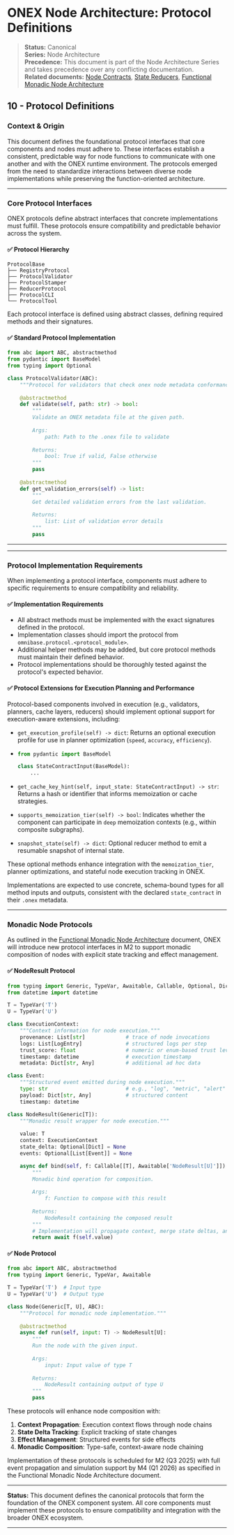 <!-- === OmniNode:Metadata ===
<!-- metadata_version: 0.1.0 -->
<!-- protocol_version: 0.1.0 -->
<!-- owner: OmniNode Team -->
<!-- copyright: OmniNode Team -->
<!-- schema_version: 0.1.0 -->
<!-- name: protocol_definitions.md -->
<!-- version: 1.0.0 -->
<!-- uuid: d06e0dd2-eda3-4020-81be-806b6adbad2c -->
<!-- author: OmniNode Team -->
<!-- created_at: 2025-05-21T12:41:40.160691 -->
<!-- last_modified_at: 2025-05-21T16:42:46.062001 -->
<!-- description: Stamped by ONEX -->
<!-- state_contract: state_contract://default -->
<!-- lifecycle: active -->
<!-- hash: c6433cb398769c3597aab4326906849f2f9882ba016d7d96f25a78c4acc8703a -->
<!-- entrypoint: {'type': 'python', 'target': 'protocol_definitions.md'} -->
<!-- runtime_language_hint: python>=3.11 -->
<!-- namespace: onex.stamped.protocol_definitions -->
<!-- meta_type: tool -->
<!-- === /OmniNode:Metadata === -->

<!-- === OmniNode:Metadata ===
<!-- metadata_version: 0.1.0 -->
<!-- protocol_version: 0.1.0 -->
<!-- owner: OmniNode Team -->
<!-- copyright: OmniNode Team -->
<!-- schema_version: 0.1.0 -->
<!-- name: protocol_definitions.md -->
<!-- version: 1.0.0 -->
<!-- uuid: 8d70a277-4018-40dc-9cfd-a12cb8454ca0 -->
<!-- author: OmniNode Team -->
<!-- created_at: 2025-05-21T12:33:43.436098 -->
<!-- last_modified_at: 2025-05-21T16:39:56.446378 -->
<!-- description: Stamped by ONEX -->
<!-- state_contract: state_contract://default -->
<!-- lifecycle: active -->
<!-- hash: b96d37b1fa1647b51abef98be96dc4f7196232eee3c67c7eeef21feadebe929f -->
<!-- entrypoint: {'type': 'python', 'target': 'protocol_definitions.md'} -->
<!-- runtime_language_hint: python>=3.11 -->
<!-- namespace: onex.stamped.protocol_definitions -->
<!-- meta_type: tool -->
<!-- === /OmniNode:Metadata === -->

<!-- === OmniNode:Metadata ===
<!-- metadata_version: 0.1.0 -->
<!-- protocol_version: 0.1.0 -->
<!-- owner: OmniNode Team -->
<!-- copyright: OmniNode Team -->
<!-- schema_version: 0.1.0 -->
<!-- name: protocol_definitions.md -->
<!-- version: 1.0.0 -->
<!-- uuid: 38160f52-ecc0-4ad5-ab3e-09b240463a7b -->
<!-- author: OmniNode Team -->
<!-- created_at: 2025-05-21T09:28:42.663659 -->
<!-- last_modified_at: 2025-05-21T16:24:00.307814 -->
<!-- description: Stamped by ONEX -->
<!-- state_contract: state_contract://default -->
<!-- lifecycle: active -->
<!-- hash: 4b5bce3068e08e6e9cfea6dd5c6bdac800e3f8fc02fe1889ddcfea9715ea80c4 -->
<!-- entrypoint: {'type': 'python', 'target': 'protocol_definitions.md'} -->
<!-- runtime_language_hint: python>=3.11 -->
<!-- namespace: onex.stamped.protocol_definitions -->
<!-- meta_type: tool -->
<!-- === /OmniNode:Metadata === -->

# ONEX Node Architecture: Protocol Definitions

> **Status:** Canonical  
> **Series:** Node Architecture  
> **Precedence:** This document is part of the Node Architecture Series and takes precedence over any conflicting documentation.  
> **Related documents:** [Node Contracts](./node_contracts.md), [State Reducers](./state_reducers.md), [Functional Monadic Node Architecture](./functional_monadic_node_architecture.md)

## 10 - Protocol Definitions

### Context & Origin

This document defines the foundational protocol interfaces that core components and nodes must adhere to. These interfaces establish a consistent, predictable way for node functions to communicate with one another and with the ONEX runtime environment. The protocols emerged from the need to standardize interactions between diverse node implementations while preserving the function-oriented architecture.

---

### Core Protocol Interfaces

ONEX protocols define abstract interfaces that concrete implementations must fulfill. These protocols ensure compatibility and predictable behavior across the system.

#### ✅ Protocol Hierarchy

```
ProtocolBase
├── RegistryProtocol
├── ProtocolValidator
├── ProtocolStamper
├── ReducerProtocol
├── ProtocolCLI
└── ProtocolTool
```

Each protocol interface is defined using abstract classes, defining required methods and their signatures.

#### ✅ Standard Protocol Implementation

```python
from abc import ABC, abstractmethod
from pydantic import BaseModel
from typing import Optional

class ProtocolValidator(ABC):
    """Protocol for validators that check onex node metadata conformance."""
    
    @abstractmethod
    def validate(self, path: str) -> bool:
        """
        Validate an ONEX metadata file at the given path.
        
        Args:
            path: Path to the .onex file to validate
            
        Returns:
            bool: True if valid, False otherwise
        """
        pass
    
    @abstractmethod
    def get_validation_errors(self) -> list:
        """
        Get detailed validation errors from the last validation.
        
        Returns:
            list: List of validation error details
        """
        pass
```

---


---

### Protocol Implementation Requirements

When implementing a protocol interface, components must adhere to specific requirements to ensure compatibility and reliability.

#### ✅ Implementation Requirements

* All abstract methods must be implemented with the exact signatures defined in the protocol.
* Implementation classes should import the protocol from `omnibase.protocol.<protocol_module>`.
* Additional helper methods may be added, but core protocol methods must maintain their defined behavior.
* Protocol implementations should be thoroughly tested against the protocol's expected behavior.

#### ✅ Protocol Extensions for Execution Planning and Performance

Protocol-based components involved in execution (e.g., validators, planners, cache layers, reducers) should implement optional support for execution-aware extensions, including:

* `get_execution_profile(self) -> dict`: Returns an optional execution profile for use in planner optimization (`speed`, `accuracy`, `efficiency`).
* 
  ```python
  from pydantic import BaseModel

  class StateContractInput(BaseModel):
      ...
  ```

* `get_cache_key_hint(self, input_state: StateContractInput) -> str`: Returns a hash or identifier that informs memoization or cache strategies.
* `supports_memoization_tier(self) -> bool`: Indicates whether the component can participate in `deep` memoization contexts (e.g., within composite subgraphs).
* `snapshot_state(self) -> dict`: Optional reducer method to emit a resumable snapshot of internal state.

These optional methods enhance integration with the `memoization_tier`, planner optimizations, and stateful node execution tracking in ONEX.

Implementations are expected to use concrete, schema-bound types for all method inputs and outputs, consistent with the declared `state_contract` in their `.onex` metadata.

---

### Monadic Node Protocols

As outlined in the [Functional Monadic Node Architecture](./functional_monadic_node_architecture.md) document, ONEX will introduce new protocol interfaces in M2 to support monadic composition of nodes with explicit state tracking and effect management.

#### ✅ NodeResult Protocol

```python
from typing import Generic, TypeVar, Awaitable, Callable, Optional, Dict, List, Any
from datetime import datetime

T = TypeVar('T')
U = TypeVar('U')

class ExecutionContext:
    """Context information for node execution."""
    provenance: List[str]             # trace of node invocations
    logs: List[LogEntry]              # structured logs per step
    trust_score: float                # numeric or enum-based trust level
    timestamp: datetime               # execution timestamp
    metadata: Dict[str, Any]          # additional ad hoc data

class Event:
    """Structured event emitted during node execution."""
    type: str                         # e.g., "log", "metric", "alert"
    payload: Dict[str, Any]           # structured content
    timestamp: datetime

class NodeResult(Generic[T]):
    """Monadic result wrapper for node execution."""
    
    value: T
    context: ExecutionContext
    state_delta: Optional[Dict] = None
    events: Optional[List[Event]] = None

    async def bind(self, f: Callable[[T], Awaitable['NodeResult[U]']]) -> 'NodeResult[U]':
        """
        Monadic bind operation for composition.
        
        Args:
            f: Function to compose with this result
            
        Returns:
            NodeResult containing the composed result
        """
        # Implementation will propagate context, merge state deltas, and concatenate events
        return await f(self.value)
```

#### ✅ Node Protocol

```python
from abc import ABC, abstractmethod
from typing import Generic, TypeVar, Awaitable

T = TypeVar('T')  # Input type
U = TypeVar('U')  # Output type

class Node(Generic[T, U], ABC):
    """Protocol for monadic node implementation."""
    
    @abstractmethod
    async def run(self, input: T) -> NodeResult[U]:
        """
        Run the node with the given input.
        
        Args:
            input: Input value of type T
            
        Returns:
            NodeResult containing output of type U
        """
        pass
```

These protocols will enhance node composition with:

1. **Context Propagation**: Execution context flows through node chains
2. **State Delta Tracking**: Explicit tracking of state changes
3. **Effect Management**: Structured events for side effects
4. **Monadic Composition**: Type-safe, context-aware node chaining

Implementation of these protocols is scheduled for M2 (Q3 2025) with full event propagation and simulation support by M4 (Q1 2026) as specified in the Functional Monadic Node Architecture document.

---

**Status:** This document defines the canonical protocols that form the foundation of the ONEX component system. All core components must implement these protocols to ensure compatibility and integration with the broader ONEX ecosystem.

---
